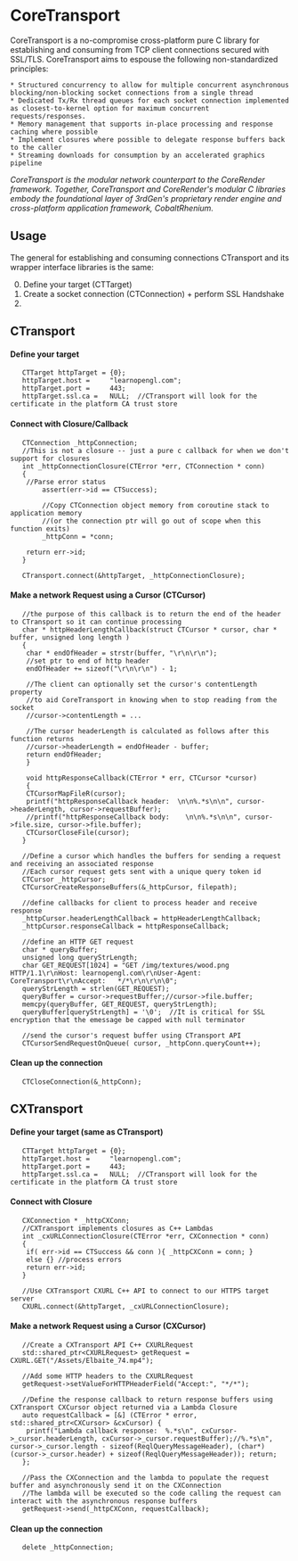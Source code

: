# CoreTransport

CoreTransport is a no-compromise cross-platform pure C library for establishing and consuming from TCP client connections secured with SSL/TLS.  CoreTransport aims to espouse the following non-standardized principles:

	* Structured concurrency to allow for multiple concurrent asynchronous blocking/non-blocking socket connections from a single thread
	* Dedicated Tx/Rx thread queues for each socket connection implemented as closest-to-kernel option for maximum concurrent     requests/responses.
	* Memory management that supports in-place processing and response caching where possible
	* Implement closures where possible to delegate response buffers back to the caller
	* Streaming downloads for consumption by an accelerated graphics pipeline

*CoreTransport is the modular network counterpart to the CoreRender framework.  Together, CoreTransport and CoreRender's modular C libraries embody the foundational layer of 3rdGen's proprietary render engine and cross-platform application framework, CobaltRhenium.* 

## Usage

The general for establishing and consuming connections CTransport and its wrapper interface libraries is the same:

0.  Define your target (CTTarget)
1.  Create a socket connection (CTConnection) + perform SSL Handshake
2.  

## CTransport

####  Define your target
```
   CTTarget httpTarget = {0};
   httpTarget.host =     "learnopengl.com";
   httpTarget.port =     443;
   httpTarget.ssl.ca =   NULL;  //CTransport will look for the certificate in the platform CA trust store
```

####  Connect with Closure/Callback
```
   CTConnection _httpConnection;
   //This is not a closure -- just a pure c callback for when we don't support for closures
   int _httpConnectionClosure(CTError *err, CTConnection * conn)
   {
   	//Parse error status
    	assert(err->id == CTSuccess);

	    //Copy CTConnection object memory from coroutine stack to application memory 
    	//(or the connection ptr will go out of scope when this function exits)
    	_httpConn = *conn;

	return err->id;
   }	
  
   CTransport.connect(&httpTarget, _httpConnectionClosure);
```

####  Make a network Request using a Cursor (CTCursor)
```
   //the purpose of this callback is to return the end of the header to CTransport so it can continue processing
   char * httpHeaderLengthCallback(struct CTCursor * cursor, char * buffer, unsigned long length )
   {
   	char * endOfHeader = strstr(buffer, "\r\n\r\n");
	//set ptr to end of http header
	endOfHeader += sizeof("\r\n\r\n") - 1;

	//The client can optionally set the cursor's contentLength property
	//to aid CoreTransport in knowing when to stop reading from the socket
	//cursor->contentLength = ...

	//The cursor headerLength is calculated as follows after this function returns
	//cursor->headerLength = endOfHeader - buffer;
	return endOfHeader;
	}

	void httpResponseCallback(CTError * err, CTCursor *cursor)
	{
	CTCursorMapFileR(cursor);
	printf("httpResponseCallback header:  \n\n%.*s\n\n", cursor->headerLength, cursor->requestBuffer);
	//printf("httpResponseCallback body:    \n\n%.*s\n\n", cursor->file.size, cursor->file.buffer);
	CTCursorCloseFile(cursor);
   }

   //Define a cursor which handles the buffers for sending a request and receiving an associated response
   //Each cursor request gets sent with a unique query token id
   CTCursor _httpCursor;
   CTCursorCreateResponseBuffers(&_httpCursor, filepath);

   //define callbacks for client to process header and receive response
   _httpCursor.headerLengthCallback = httpHeaderLengthCallback;
   _httpCursor.responseCallback = httpResponseCallback;

   //define an HTTP GET request
   char * queryBuffer;
   unsigned long queryStrLength;
   char GET_REQUEST[1024] = "GET /img/textures/wood.png HTTP/1.1\r\nHost: learnopengl.com\r\nUser-Agent: CoreTransport\r\nAccept: 	*/*\r\n\r\n\0";
   queryStrLength = strlen(GET_REQUEST);
   queryBuffer = cursor->requestBuffer;//cursor->file.buffer;
   memcpy(queryBuffer, GET_REQUEST, queryStrLength);
   queryBuffer[queryStrLength] = '\0';  //It is critical for SSL encryption that the emessage be capped with null terminator

   //send the cursor's request buffer using CTransport API
   CTCursorSendRequestOnQueue( cursor, _httpConn.queryCount++);	
```
####  Clean up the connection
```
   CTCloseConnection(&_httpConn);
```

##  CXTransport

####  Define your target (same as CTransport)
```
   CTTarget httpTarget = {0};
   httpTarget.host =     "learnopengl.com";
   httpTarget.port =     443;
   httpTarget.ssl.ca =   NULL;  //CTransport will look for the certificate in the platform CA trust store
```

####  Connect with Closure
```
   CXConnection * _httpCXConn;
   //CXTransport implements closures as C++ Lambdas
   int _cxURLConnectionClosure(CTError *err, CXConnection * conn)
   {
	if( err->id == CTSuccess && conn ){ _httpCXConn = conn; }
	else {} //process errors
	return err->id;
   }

   //Use CXTransport CXURL C++ API to connect to our HTTPS target server
   CXURL.connect(&httpTarget, _cxURLConnectionClosure);
```

####  Make a network Request using a Cursor (CXCursor)
```
   //Create a CXTransport API C++ CXURLRequest
   std::shared_ptr<CXURLRequest> getRequest = CXURL.GET("/Assets/Elbaite_74.mp4");
	
   //Add some HTTP headers to the CXURLRequest
   getRequest->setValueForHTTPHeaderField("Accept:", "*/*");
	
   //Define the response callback to return response buffers using CXTransport CXCursor object returned via a Lambda Closure
   auto requestCallback = [&] (CTError * error, std::shared_ptr<CXCursor> &cxCursor) { 
	printf("Lambda callback response:  %.*s\n", cxCursor->_cursor.headerLength, cxCursor->_cursor.requestBuffer);//%.*s\n", cursor->_cursor.length - sizeof(ReqlQueryMessageHeader), (char*)(cursor->_cursor.header) + sizeof(ReqlQueryMessageHeader)); return;  
   };

   //Pass the CXConnection and the lambda to populate the request buffer and asynchronously send it on the CXConnection
   //The lambda will be executed so the code calling the request can interact with the asynchronous response buffers
   getRequest->send(_httpCXConn, requestCallback);
```

####  Clean up the connection
```
   delete _httpConnection;
```

